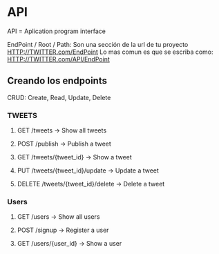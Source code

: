 # API

API = Aplication program interface

EndPoint / Root / Path:
Son una sección de la url de tu proyecto
<HTTP://TWITTER.com/EndPoint>
Lo mas comun es que se escriba como:
<HTTP://TWITTER.com/API/EndPoint>

## Creando los endpoints

CRUD: Create, Read, Update, Delete

### TWEETS

  1. GET /tweets -> Show all tweets

  2. POST /publish -> Publish a tweet

  3. GET /tweets/{tweet_id} -> Show a tweet

  4. PUT /tweets/{tweet_id}/update -> Update a tweet

  5. DELETE /tweets/{tweet_id}/delete -> Delete a tweet

### Users

  1. GET /users -> Show all users

  2. POST /signup -> Register a user

  3. GET /users/{user_id} -> Show a user
